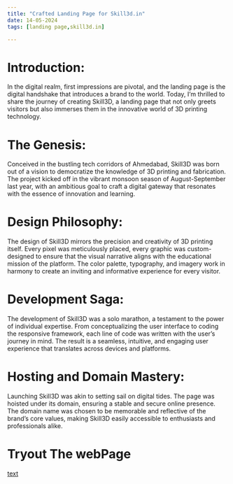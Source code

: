 ```yaml
---
title: "Crafted Landing Page for Skill3d.in"
date: 14-05-2024
tags: [landing page,skill3d.in]

---
```


# Introduction: 
In the digital realm, first impressions are pivotal, and the landing page is the digital handshake that introduces a brand to the world. Today, I’m thrilled to share the journey of creating Skill3D, a landing page that not only greets visitors but also immerses them in the innovative world of 3D printing technology.

# The Genesis: 
Conceived in the bustling tech corridors of Ahmedabad, Skill3D was born out of a vision to democratize the knowledge of 3D printing and fabrication. The project kicked off in the vibrant monsoon season of August-September last year, with an ambitious goal to craft a digital gateway that resonates with the essence of innovation and learning.

# Design Philosophy:
 The design of Skill3D mirrors the precision and creativity of 3D printing itself. Every pixel was meticulously placed, every graphic was custom-designed to ensure that the visual narrative aligns with the educational mission of the platform. The color palette, typography, and imagery work in harmony to create an inviting and informative experience for every visitor.

# Development Saga: 
The development of Skill3D was a solo marathon, a testament to the power of individual expertise. From conceptualizing the user interface to coding the responsive framework, each line of code was written with the user’s journey in mind. The result is a seamless, intuitive, and engaging user experience that translates across devices and platforms.

# Hosting and Domain Mastery: 
Launching Skill3D was akin to setting sail on digital tides. The page was hoisted under its domain, ensuring a stable and secure online presence. The domain name was chosen to be memorable and reflective of the brand’s core values, making Skill3D easily accessible to enthusiasts and professionals alike.

# Tryout The webPage
[text](https://skill3d.in/)